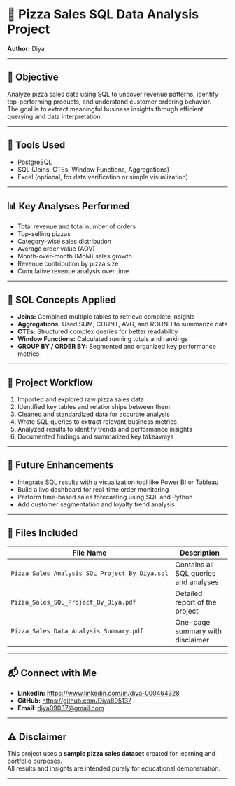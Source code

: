 # 🍕 Pizza Sales SQL Data Analysis Project  
**Author:** Diya  

---

## 🎯 Objective
Analyze pizza sales data using SQL to uncover revenue patterns, identify top-performing products, and understand customer ordering behavior.  
The goal is to extract meaningful business insights through efficient querying and data interpretation.

---

## 🧰 Tools Used
- PostgreSQL  
- SQL (Joins, CTEs, Window Functions, Aggregations)  
- Excel (optional, for data verification or simple visualization)

---

## 📊 Key Analyses Performed
- Total revenue and total number of orders  
- Top-selling pizzas  
- Category-wise sales distribution  
- Average order value (AOV)  
- Month-over-month (MoM) sales growth  
- Revenue contribution by pizza size  
- Cumulative revenue analysis over time  

---

## 🧩 SQL Concepts Applied
- **Joins:** Combined multiple tables to retrieve complete insights  
- **Aggregations:** Used SUM, COUNT, AVG, and ROUND to summarize data  
- **CTEs:** Structured complex queries for better readability  
- **Window Functions:** Calculated running totals and rankings  
- **GROUP BY / ORDER BY:** Segmented and organized key performance metrics  

---

## 🔄 Project Workflow
1. Imported and explored raw pizza sales data  
2. Identified key tables and relationships between them  
3. Cleaned and standardized data for accurate analysis  
4. Wrote SQL queries to extract relevant business metrics  
5. Analyzed results to identify trends and performance insights  
6. Documented findings and summarized key takeaways  

---

## 🚀 Future Enhancements
- Integrate SQL results with a visualization tool like Power BI or Tableau  
- Build a live dashboard for real-time order monitoring  
- Perform time-based sales forecasting using SQL and Python  
- Add customer segmentation and loyalty trend analysis  

---

## 📂 Files Included
| File Name | Description |
|------------|-------------|
| `Pizza_Sales_Analysis_SQL_Project_By_Diya.sql` | Contains all SQL queries and analyses |
| `Pizza_Sales_SQL_Project_By_Diya.pdf` | Detailed report of the project |
| `Pizza_Sales_Data_Analysis_Summary.pdf` | One-page summary with disclaimer |

---

## 📬 Connect with Me
- **LinkedIn:** https://www.linkedin.com/in/diya-000464328  
- **GitHub:** https://github.com/Diya805137  
- **Email**: diya09037@gmail.com 

---

## ⚠️ Disclaimer
This project uses a **sample pizza sales dataset** created for learning and portfolio purposes.  
All results and insights are intended purely for educational demonstration.

---
